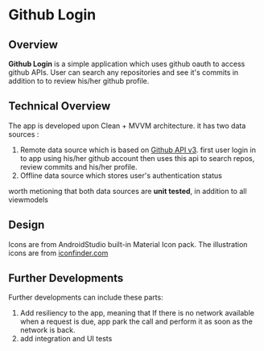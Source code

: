 # Github Login
## Overview
**Github Login** is a simple application which uses github oauth to access github APIs. User can search any repositories and see it's commits in addition to to review his/her github profile.

## Technical Overview
The app is developed upon Clean + MVVM architecture. it has two data sources : 
1. Remote data source which is based on [Github API v3](https://developer.github.com/v3/). first user login in to app using his/her github account then uses this api to search repos, review commits and his/her profile.
2. Offline data source which stores user's authentication status

worth metioning that both data sources are **unit tested**, in addition to all viewmodels

## Design
Icons are from AndroidStudio built-in Material Icon pack. The illustration icons are from [iconfinder.com](https://iconfinder.com)

## Further Developments
Further developments can include these parts:
1. Add resiliency to the app, meaning that If there is no network available when a request is due, app park the call and perform it as
soon as the network is back.
 2. add integration and UI tests
